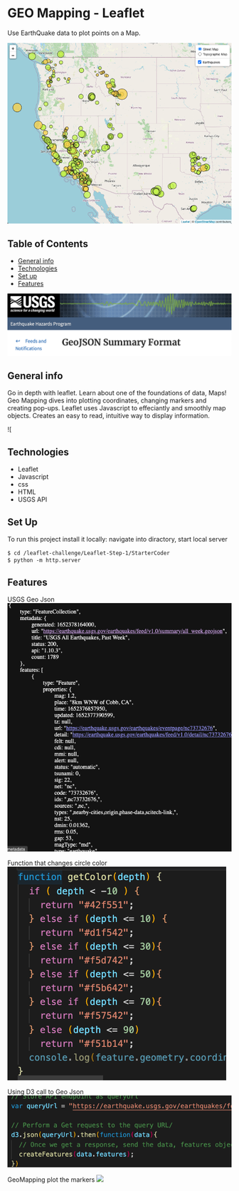 # GEO Mapping - Leaflet

Use EarthQuake data to plot points on a  Map.

![](Images/basic_map.png)

## Table of Contents
* [General info](#general-info)
* [Technologies](#Technologies)
* [Set up](#set-up)
* [Features](#Features)

![](Images/usgs.png)
## General info
Go in depth with leaflet. Learn about one of the foundations of data, Maps! Geo Mapping dives into plotting coordinates, changing markers and creating pop-ups. Leaflet uses Javascript to effeciantly and smoothly map objects. Creates an easy to read, intuitive way to display information.

![[](Images/popUp.png)

## Technologies
* Leaflet
* Javascript
* css
* HTML
* USGS API

## Set Up
To run this project install it locally:
navigate into diractory, start local server
```
$ cd /leaflet-challenge/Leaflet-Step-1/StarterCoder
$ python -m http.server

```

## Features
USGS Geo Json
![](Images/geojson.png)

Function that changes circle color
![](Images/getColor.png)

Using D3 call to Geo Json
![](Images/d3call.png)

GeoMapping plot the markers
![](mapping)


